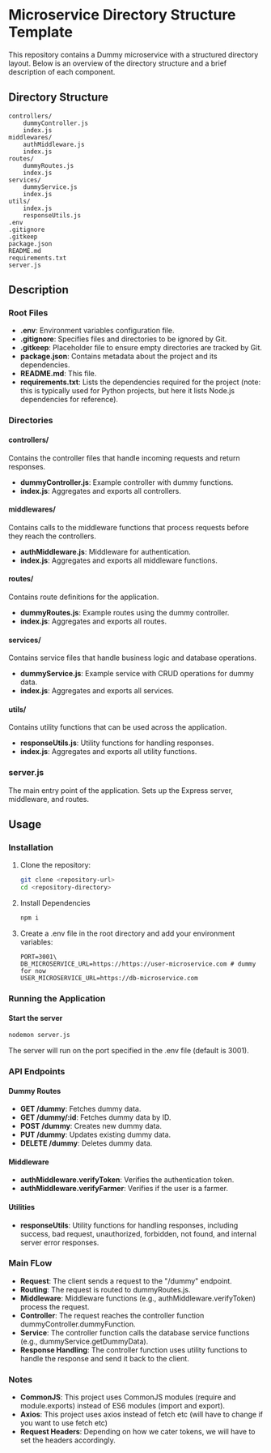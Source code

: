 # Microservice Directory Structure Template

This repository contains a Dummy microservice with a structured directory layout. Below is an overview of the directory structure and a brief description of each component.

## Directory Structure
```
controllers/
    dummyController.js
    index.js
middlewares/
    authMiddleware.js
    index.js
routes/
    dummyRoutes.js
    index.js
services/
    dummyService.js
    index.js
utils/
    index.js
    responseUtils.js
.env
.gitignore
.gitkeep
package.json
README.md
requirements.txt
server.js
```

## Description

### Root Files
- **.env**: Environment variables configuration file.
- **.gitignore**: Specifies files and directories to be ignored by Git.
- **.gitkeep**: Placeholder file to ensure empty directories are tracked by Git.
- **package.json**: Contains metadata about the project and its dependencies.
- **README.md**: This file.
- **requirements.txt**: Lists the dependencies required for the project (note: this is typically used for Python projects, but here it lists Node.js dependencies for reference).

### Directories

#### controllers/
Contains the controller files that handle incoming requests and return responses.

- **dummyController.js**: Example controller with dummy functions.
- **index.js**: Aggregates and exports all controllers.

#### middlewares/
Contains calls to the middleware functions that process requests before they reach the controllers.

- **authMiddleware.js**: Middleware for authentication.
- **index.js**: Aggregates and exports all middleware functions.

#### routes/
Contains route definitions for the application.

- **dummyRoutes.js**: Example routes using the dummy controller.
- **index.js**: Aggregates and exports all routes.

#### services/
Contains service files that handle business logic and database operations.

- **dummyService.js**: Example service with CRUD operations for dummy data.
- **index.js**: Aggregates and exports all services.

#### utils/
Contains utility functions that can be used across the application.

- **responseUtils.js**: Utility functions for handling responses.
- **index.js**: Aggregates and exports all utility functions.

### server.js
The main entry point of the application. Sets up the Express server, middleware, and routes.

## Usage

### Installation

1. Clone the repository:
   ```sh
   git clone <repository-url>
   cd <repository-directory>

2. Install Dependencies
    ```sh
    npm i

3. Create a .env file in the root directory and add your environment variables:
    ```
    PORT=3001\
    DB_MICROSERVICE_URL=https://https://user-microservice.com # dummy for now
    USER_MICROSERVICE_URL=https://db-microservice.com
    ```

### Running the Application

#### Start the server

```sh
nodemon server.js
```
The server will run on the port specified in the .env file (default is 3001).

### API Endpoints

#### Dummy Routes
- **GET /dummy**: Fetches dummy data.
- **GET /dummy/:id**: Fetches dummy data by ID.
- **POST /dummy**: Creates new dummy data.
- **PUT /dummy**: Updates existing dummy data.
- **DELETE /dummy**: Deletes dummy data.

#### Middleware

- **authMiddleware.verifyToken**: Verifies the authentication token.
- **authMiddleware.verifyFarmer**: Verifies if the user is a farmer.

#### Utilities
- **responseUtils**: Utility functions for handling responses, including success, bad request, unauthorized, forbidden, not found, and internal server error responses.

### Main FLow

- **Request**: The client sends a request to the "/dummy" endpoint.
- **Routing**: The request is routed to dummyRoutes.js.
- **Middleware**: Middleware functions (e.g., authMiddleware.verifyToken) process the request.
- **Controller**: The request reaches the controller function dummyController.dummyFunction.
- **Service**: The controller function calls the database service functions (e.g., dummyService.getDummyData).
- **Response Handling**: The controller function uses utility functions to handle the response and send it back to the client.

### Notes

- **CommonJS**: This project uses CommonJS modules (require and module.exports) instead of ES6 modules (import and export).
- **Axios**: This project uses axios instead of fetch etc (will have to change if you want to use fetch etc)
- **Request Headers**: Depending on how we cater tokens, we will have to set the headers accordingly.

